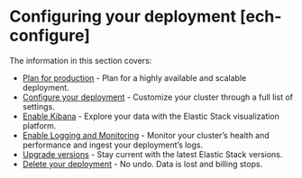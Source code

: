 # Configuring your deployment [ech-configure]

The information in this section covers:

* [Plan for production](../../../deploy-manage/production-guidance/plan-for-production-elastic-cloud.md) - Plan for a highly available and scalable deployment.
* [Configure your deployment](../../../deploy-manage/deploy/elastic-cloud/ech-configure-settings.md) - Customize your cluster through a full list of settings.
* [Enable Kibana](../../../deploy-manage/deploy/elastic-cloud/access-kibana.md) - Explore your data with the Elastic Stack visualization platform.
* [Enable Logging and Monitoring](../../../deploy-manage/monitor/stack-monitoring/stack-monitoring-on-elastic-cloud-deployments.md) - Monitor your cluster’s health and performance and ingest your deployment’s logs.
* [Upgrade versions](../../../deploy-manage/upgrade/deployment-or-cluster.md) - Stay current with the latest Elastic Stack versions.
* [Delete your deployment](../../../deploy-manage/uninstall/delete-a-cloud-deployment.md) - No undo. Data is lost and billing stops.

